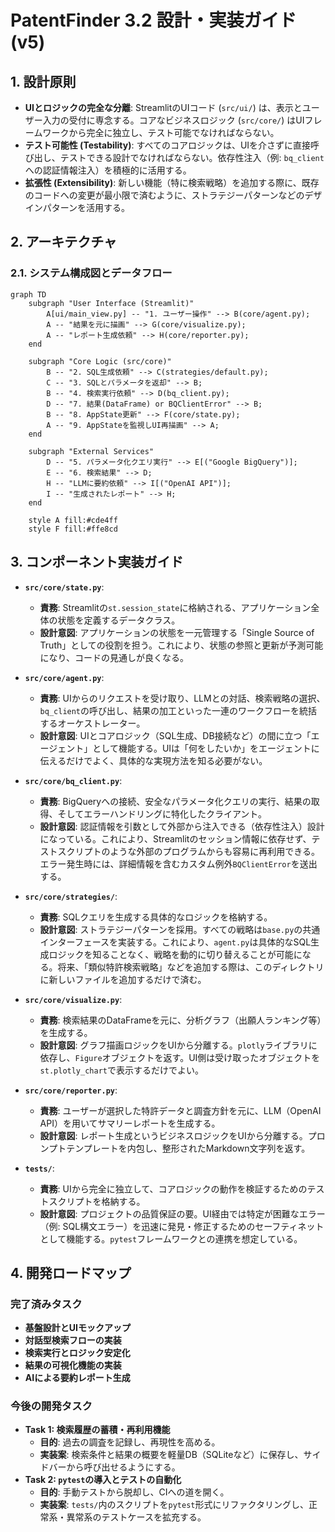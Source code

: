 # PatentFinder 3.2 設計・実装ガイド (v5)

## 1. 設計原則

-   **UIとロジックの完全な分離**: StreamlitのUIコード (`src/ui/`) は、表示とユーザー入力の受付に専念する。コアなビジネスロジック (`src/core/`) はUIフレームワークから完全に独立し、テスト可能でなければならない。
-   **テスト可能性 (Testability)**: すべてのコアロジックは、UIを介さずに直接呼び出し、テストできる設計でなければならない。依存性注入（例: `bq_client`への認証情報注入）を積極的に活用する。
-   **拡張性 (Extensibility)**: 新しい機能（特に検索戦略）を追加する際に、既存のコードへの変更が最小限で済むように、ストラテジーパターンなどのデザインパターンを活用する。

## 2. アーキテクチャ

### 2.1. システム構成図とデータフロー
```mermaid
graph TD
    subgraph "User Interface (Streamlit)"
        A[ui/main_view.py] -- "1. ユーザー操作" --> B(core/agent.py);
        A -- "結果を元に描画" --> G(core/visualize.py);
        A -- "レポート生成依頼" --> H(core/reporter.py);
    end

    subgraph "Core Logic (src/core)"
        B -- "2. SQL生成依頼" --> C(strategies/default.py);
        C -- "3. SQLとパラメータを返却" --> B;
        B -- "4. 検索実行依頼" --> D(bq_client.py);
        D -- "7. 結果(DataFrame) or BQClientError" --> B;
        B -- "8. AppState更新" --> F(core/state.py);
        A -- "9. AppStateを監視しUI再描画" --> A;
    end

    subgraph "External Services"
        D -- "5. パラメータ化クエリ実行" --> E[("Google BigQuery")];
        E -- "6. 検索結果" --> D;
        H -- "LLMに要約依頼" --> I[("OpenAI API")];
        I -- "生成されたレポート" --> H;
    end

    style A fill:#cde4ff
    style F fill:#ffe8cd
```

## 3. コンポーネント実装ガイド

-   **`src/core/state.py`**:
    -   **責務**: Streamlitの`st.session_state`に格納される、アプリケーション全体の状態を定義するデータクラス。
    -   **設計意図**: アプリケーションの状態を一元管理する「Single Source of Truth」としての役割を担う。これにより、状態の参照と更新が予測可能になり、コードの見通しが良くなる。

-   **`src/core/agent.py`**:
    -   **責務**: UIからのリクエストを受け取り、LLMとの対話、検索戦略の選択、`bq_client`の呼び出し、結果の加工といった一連のワークフローを統括するオーケストレーター。
    -   **設計意図**: UIとコアロジック（SQL生成、DB接続など）の間に立つ「エージェント」として機能する。UIは「何をしたいか」をエージェントに伝えるだけでよく、具体的な実現方法を知る必要がない。

-   **`src/core/bq_client.py`**:
    -   **責務**: BigQueryへの接続、安全なパラメータ化クエリの実行、結果の取得、そしてエラーハンドリングに特化したクライアント。
    -   **設計意図**: 認証情報を引数として外部から注入できる（依存性注入）設計になっている。これにより、Streamlitのセッション情報に依存せず、テストスクリプトのような外部のプログラムからも容易に再利用できる。エラー発生時には、詳細情報を含むカスタム例外`BQClientError`を送出する。

-   **`src/core/strategies/`**:
    -   **責務**: SQLクエリを生成する具体的なロジックを格納する。
    -   **設計意図**: ストラテジーパターンを採用。すべての戦略は`base.py`の共通インターフェースを実装する。これにより、`agent.py`は具体的なSQL生成ロジックを知ることなく、戦略を動的に切り替えることが可能になる。将来、「類似特許検索戦略」などを追加する際は、このディレクトリに新しいファイルを追加するだけで済む。

-   **`src/core/visualize.py`**:
    -   **責務**: 検索結果のDataFrameを元に、分析グラフ（出願人ランキング等）を生成する。
    -   **設計意図**: グラフ描画ロジックをUIから分離する。`plotly`ライブラリに依存し、`Figure`オブジェクトを返す。UI側は受け取ったオブジェクトを`st.plotly_chart`で表示するだけでよい。

-   **`src/core/reporter.py`**:
    -   **責務**: ユーザーが選択した特許データと調査方針を元に、LLM（OpenAI API）を用いてサマリーレポートを生成する。
    -   **設計意図**: レポート生成というビジネスロジックをUIから分離する。プロンプトテンプレートを内包し、整形されたMarkdown文字列を返す。

-   **`tests/`**:
    -   **責務**: UIから完全に独立して、コアロジックの動作を検証するためのテストスクリプトを格納する。
    -   **設計意図**: プロジェクトの品質保証の要。UI経由では特定が困難なエラー（例: SQL構文エラー）を迅速に発見・修正するためのセーフティネットとして機能する。`pytest`フレームワークとの連携を想定している。

## 4. 開発ロードマップ

### 完了済みタスク
-   **基盤設計とUIモックアップ**
-   **対話型検索フローの実装**
-   **検索実行とロジック安定化**
-   **結果の可視化機能の実装**
-   **AIによる要約レポート生成**

### 今後の開発タスク
-   **Task 1: 検索履歴の蓄積・再利用機能**
    -   **目的**: 過去の調査を記録し、再現性を高める。
    -   **実装案**: 検索条件と結果の概要を軽量DB（SQLiteなど）に保存し、サイドバーから呼び出せるようにする。
-   **Task 2: `pytest`の導入とテストの自動化**
    -   **目的**: 手動テストから脱却し、CIへの道を開く。
    -   **実装案**: `tests/`内のスクリプトを`pytest`形式にリファクタリングし、正常系・異常系のテストケースを拡充する。
